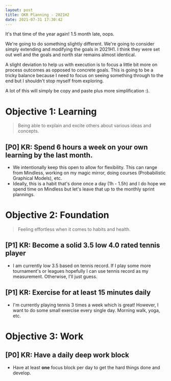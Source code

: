 ```yaml
---
layout: post
title: OKR Planning - 2021H2
date: 2021-07-31 17:30:42
---
```


It's that time of the year again! 1.5 month late, oops.

We're going to do something slightly different. We're going to consider simply extending and
modifying the goals in 2021H1. I think they were set out well and the goals and north star remains
almost identical.

A slight deviation to help us with execution is to focus a little bit more on process outcomes as
opposed to concrete goals. This is going to be a tricky balance because I need to focus on seeing
something through to the end but I shouldn't stop myself from exploring.

A lot of this will simply be copy and paste plus more simplification :).

# Objective 1: Learning

> Being able to explain and excite others about various ideas and concepts.

## [P0] KR: Spend 6 hours a week on your own learning by the last month.
  * We intentionally keep this open to allow for flexibility. This can range from Mindless, working
    on my magic mirror, doing courses (Probabilistic Graphical Models), etc.
  * Ideally, this is a habit that's done once a day (1h - 1.5h) and I do hope we spend time on
    Mindless but let's leave that up to the monthly sprint plannings.

# Objective 2: Foundation

> Feeling effortless when it comes to habits and health.

## [P1] KR: Become a solid 3.5 low 4.0 rated tennis player
  * I am currently low 3.5 based on tennis record. If I play some more tournament's or leagues
    hopefully I can use tennis record as my measurement. Otherwise, I'll just guess.

## [P1] KR: Exercise for at least 15 minutes daily
  * I'm currently playing tennis 3 times a week which is great! However, I want to do some small
    exercise every single day. Morning walk, yoga, etc. 

# Objective 3: Work

## [P0] KR: Have a daily deep work block
* Have at least **one** focus block per day to get the hard things done and develop.
